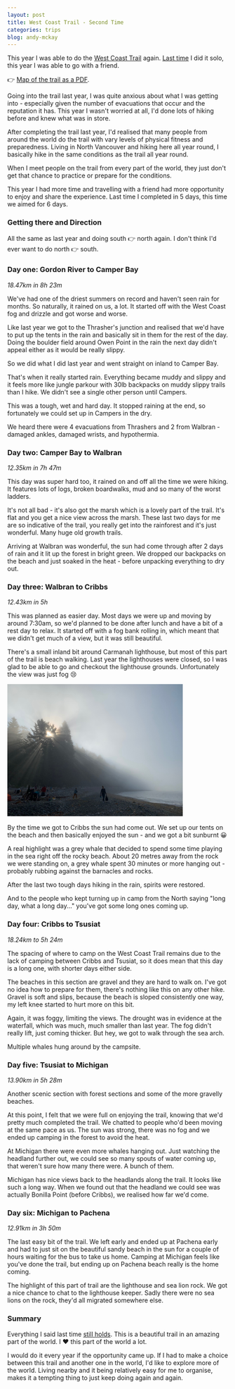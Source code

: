 ```yaml
---
layout: post
title: West Coast Trail - Second Time
categories: trips
blog: andy-mckay
---
```


This year I was able to do the <a href="https://www.pc.gc.ca/en/pn-np/bc/pacificrim/activ/SCO-WCT">West Coast Trail</a> again. <a href="https://mckay.pub/2022-06-25-west-coast-trail/">Last time</a> I did it solo, this year I was able to go with a friend.

👉 <a href="https://pcweb.azureedge.net/-/media/pn-np/bc/pacificrim/WET4/visit/PDF/2019-WCT-Map_EN.pdf">Map of the trail as a PDF</a>.

Going into the trail last year, I was quite anxious about what I was getting into - especially given the number of evacuations that occur and the reputation it has. This year I wasn't worried at all, I'd done lots of hiking before and knew what was in store.

After completing the trail last year, I'd realised that many people from around the world do the trail with vary levels of physical fitness and preparedness. Living in North Vancouver and hiking here all year round, I basically hike in the same conditions as the trail all year round. 

When I meet people on the trail from every part of the world, they just don't get that chance to practice or prepare for the conditions.

This year I had more time and travelling with a friend had more opportunity to enjoy and share the experience. Last time I completed in 5 days, this time we aimed for 6 days.

### Getting there and Direction

All the same as last year and doing south 👉 north again. I don't think I'd ever want to do north 👉 south.

### Day one: Gordon River to Camper Bay

*18.47km in 8h 23m*

We've had one of the driest summers on record and haven't seen rain for months. So naturally, it rained on us, a lot. It started off with the West Coast fog and drizzle and got worse and worse.

Like last year we got to the Thrasher's junction and realised that we'd have to put up the tents in the rain and basically sit in them for the rest of the day. Doing the boulder field around Owen Point in the rain the next day didn't appeal either as it would be really slippy.

So we did what I did last year and went straight on inland to Camper Bay.

<div class="strava-embed-placeholder" data-embed-type="activity" data-embed-id="9545741591"></div><script src="https://strava-embeds.com/embed.js"></script>

That's when it really started rain. Everything became muddy and slippy and it feels more like jungle parkour with 30lb backpacks on muddy slippy trails than I hike. We didn't see a single other person until Campers.

This was a tough, wet and hard day. It stopped raining at the end, so fortunately we could set up in Campers in the dry.

We heard there were 4 evacuations from Thrashers and 2 from Walbran - damaged ankles, damaged wrists, and hypothermia.

### Day two: Camper Bay to Walbran

*12.35km in 7h 47m*

This day was super hard too, it rained on and off all the time we were hiking. It features lots of logs, broken boardwalks, mud and so many of the worst ladders.

<div class="strava-embed-placeholder" data-embed-type="activity" data-embed-id="9545741595"></div><script src="https://strava-embeds.com/embed.js"></script>

It's not all bad - it's also got the marsh which is a lovely part of the trail. It's flat and you get a nice view across the marsh. These last two days for me are so indicative of the trail, you really get into the rainforest and it's just wonderful. Many huge old growth trails.

Arriving at Walbran was wonderful, the sun had come through after 2 days of rain and it lit up the forest in bright green. We dropped our backpacks on the beach and just soaked in the heat - before unpacking everything to dry out.

### Day three: Walbran to Cribbs

*12.43km in 5h*

This was planned as easier day. Most days we were up and moving by around 7:30am, so we'd planned to be done after lunch and have a bit of a rest day to relax. It started off with a fog bank rolling in, which meant that we didn't get much of a view, but it was still beautiful.

<div class="strava-embed-placeholder" data-embed-type="activity" data-embed-id="9545741448"></div><script src="https://strava-embeds.com/embed.js"></script>


There's a small inland bit around Carmanah lighthouse, but most of this part of the trail is beach walking. Last year the lighthouses were closed, so I was glad to be able to go and checkout the lighthouse grounds. Unfortunately the view was just fog 😢

<img src="/files/IMG_5430.jpeg" width="400">

By the time we got to Cribbs the sun had come out. We set up our tents on the beach and then basically enjoyed the sun - and we got a bit sunburnt 😀

A real highlight was a grey whale that decided to spend some time playing in the sea right off the rocky beach. About 20 metres away from the rock we were standing on, a grey whale spent 30 minutes or more hanging out - probably rubbing against the barnacles and rocks.

After the last two tough days hiking in the rain, spirits were restored.

And to the people who kept turning up in camp from the North saying "long day, what a long day..." you've got some long ones coming up.

### Day four: Cribbs to Tsusiat

*18.24km to 5h 24m*

The spacing of where to camp on the West Coast Trail remains due to the lack of camping between Cribbs and Tsusiat, so it does mean that this day is a long one, with shorter days either side.

The beaches in this section are gravel and they are hard to walk on. I've got no idea how to prepare for them, there's nothing like this on any other hike. Gravel is soft and slips, because the beach is sloped consistently one way, my left knee started to hurt more on this bit.

<div class="strava-embed-placeholder" data-embed-type="activity" data-embed-id="9545741560"></div><script src="https://strava-embeds.com/embed.js"></script>

Again, it was foggy, limiting the views. The drought was in evidence at the waterfall, which was much, much smaller than last year. The fog didn't really lift, just coming thicker. But hey, we got to walk through the sea arch.

Multiple whales hung around by the campsite.

### Day five: Tsusiat to Michigan

*13.90km in 5h 28m*

Another scenic section with forest sections and some of the more gravelly beaches.

<div class="strava-embed-placeholder" data-embed-type="activity" data-embed-id="9545741476"></div><script src="https://strava-embeds.com/embed.js"></script>

At this point, I felt that we were full on enjoying the trail, knowing that we'd pretty much completed the trail. We chatted to people who'd been moving at the same pace as us. The sun was strong, there was no fog and we ended up camping in the forest to avoid the heat.

At Michigan there were even more whales hanging out. Just watching the headland further out, we could see so many spouts of water coming up, that weren't sure how many there were. A bunch of them.

Michigan has nice views back to the headlands along the trail. It looks like such a long way. When we found out that the headland we could see was actually Bonilla Point (before Cribbs), we realised how far we'd come.

### Day six: Michigan to Pachena

*12.91km in 3h 50m*

The last easy bit of the trail. We left early and ended up at Pachena early and had to just sit on the beautiful sandy beach in the sun for a couple of hours waiting for the bus to take us home. Camping at Michigan feels like you've done the trail, but ending up on Pachena beach really is the home coming.

<div class="strava-embed-placeholder" data-embed-type="activity" data-embed-id="9545741348"></div><script src="https://strava-embeds.com/embed.js"></script>

The highlight of this part of trail are the lighthouse and sea lion rock. We got a nice chance to chat to the lighthouse keeper. Sadly there were no sea lions on the rock, they'd all migrated somewhere else.

### Summary

Everything I said last time <a href="https://mckay.pub/2022-06-25-west-coast-trail/">still holds</a>. This is a beautiful trail in an amazing part of the world. I ❤️ this part of the world a lot.

I would do it every year if the opportunity came up. If I had to make a choice between this trail and another one in the world, I'd like to explore more of the world. Living nearby and it being relatively easy for me to organise, makes it a tempting thing to just keep doing again and again.


